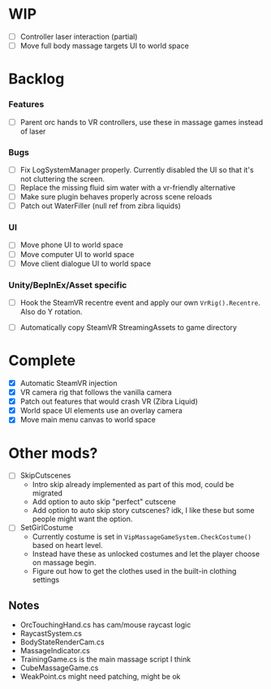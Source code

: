 ﻿# WIP

- [ ] Controller laser interaction (partial)
- [ ] Move full body massage targets UI to world space

# Backlog

### Features

- [ ] Parent orc hands to VR controllers, use these in massage games instead of laser

### Bugs 

- [ ] Fix LogSystemManager properly. Currently disabled the UI so that it's not cluttering the screen.
- [ ] Replace the missing fluid sim water with a vr-friendly alternative
- [ ] Make sure plugin behaves properly across scene reloads
- [ ] Patch out WaterFiller (null ref from zibra liquids)

### UI
 
- [ ] Move phone UI to world space
- [ ] Move computer UI to world space
- [ ] Move client dialogue UI to world space

### Unity/BepInEx/Asset specific
- [ ] Hook the SteamVR recentre event and apply our own `VrRig().Recentre`. Also do Y rotation.
- [ ] Automatically copy SteamVR StreamingAssets to game directory


# Complete

- [X] Automatic SteamVR injection
- [X] VR camera rig that follows the vanilla camera
- [X] Patch out features that would crash VR (Zibra Liquid)
- [X] World space UI elements use an overlay camera
- [X] Move main menu canvas to world space

# Other mods?

- [ ] SkipCutscenes
  - Intro skip already implemented as part of this mod, could be migrated
  - Add option to auto skip "perfect" cutscene
  - Add option to auto skip story cutscenes? idk, I like these but some people might want the option.
- [ ] SetGirlCostume 
  - Currently costume is set in `VipMassageGameSystem.CheckCostume()` based on heart level.
  - Instead have these as unlocked costumes and let the player choose on massage begin.
  - Figure out how to get the clothes used in the built-in clothing settings

## Notes

- OrcTouchingHand.cs has cam/mouse raycast logic
- RaycastSystem.cs
- BodyStateRenderCam.cs
- MassageIndicator.cs
- TrainingGame.cs is the main massage script I think
- CubeMassageGame.cs
- WeakPoint.cs might need patching, might be ok